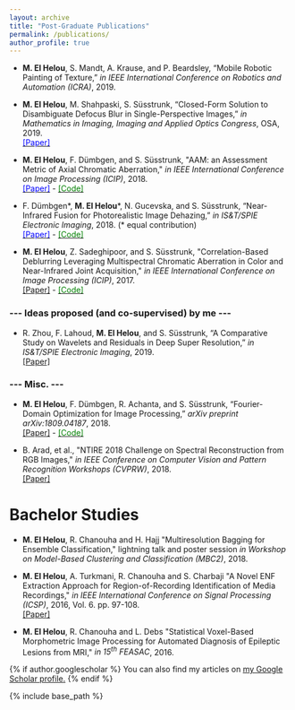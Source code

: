 ```yaml
---
layout: archive
title: "Post-Graduate Publications"
permalink: /publications/
author_profile: true
---
```


- **M. El Helou**, S. Mandt, A. Krause, and P. Beardsley, “Mobile Robotic Painting of Texture,” *in IEEE International Conference on Robotics and Automation (ICRA)*, 2019.

- **M. El Helou**, M. Shahpaski, S. Süsstrunk, “Closed-Form Solution to Disambiguate Defocus Blur in Single-Perspective Images,” *in Mathematics in Imaging, Imaging and Applied Optics Congress*, OSA, 2019.  
[<span style="color:blue"> [Paper]</span>](https://infoscience.epfl.ch/record/264918)

- **M. El Helou**, F. Dümbgen, and S. Süsstrunk, "AAM: an Assessment Metric of Axial Chromatic Aberration," *in IEEE International Conference on Image Processing (ICIP)*, 2018.  
[<span style="color:blue"> [Paper]</span>](https://infoscience.epfl.ch/record/255464) - [<span style="color:green"> [Code] </span>](https://github.com/duembgen/AAM_ICIP18)


- F. Dümbgen\*, **M. El Helou**\*, N. Gucevska, and S. Süsstrunk, “Near-Infrared Fusion for Photorealistic Image Dehazing,” *in IS&T/SPIE Electronic Imaging*, 2018. (\* equal contribution)  
[<span style="color:blue"> [Paper]</span>](https://infoscience.epfl.ch/record/253201) - [<span style="color:green"> [Code] </span>](https://github.com/duembgen/NIRdehazing)

- **M. El Helou**, Z. Sadeghipoor, and S. Süsstrunk, "Correlation-Based Deblurring Leveraging Multispectral Chromatic Aberration in Color and Near-Infrared Joint Acquisition," *in IEEE International Conference on Image Processing (ICIP)*, 2017.  
[[Paper]](https://infoscience.epfl.ch/record/231919) - [<span style="color:green"> [Code] </span>](https://ivrl.epfl.ch/research-2/research-current/research-infrared/page-148973-en-html/)


### --- Ideas proposed (and co-supervised) by me ---
- R. Zhou, F. Lahoud, **M. El Helou**, and S. Süsstrunk, “A Comparative Study on Wavelets and Residuals in Deep Super Resolution,” *in IS&T/SPIE Electronic Imaging*, 2019.  
[[Paper]](https://infoscience.epfl.ch/record/262784?ln=en)


### --- Misc. ---
- **M. El Helou**, F. Dümbgen, R. Achanta, and S. Süsstrunk, “Fourier-Domain Optimization for Image Processing,” *arXiv preprint arXiv:1809.04187*, 2018.  
[[Paper]](https://arxiv.org/abs/1809.04187) - [<span style="color:green"> [Code] </span>](https://github.com/duembgen/fourier-deconv)

- B. Arad, et al., "NTIRE 2018 Challenge on Spectral Reconstruction from RGB Images," *in IEEE Conference on Computer Vision and Pattern Recognition Workshops (CVPRW)*, 2018.  
[[Paper]](http://openaccess.thecvf.com/content_cvpr_2018_workshops/w13/html/Arad_NTIRE_2018_Challenge_CVPR_2018_paper.html)


  
# Bachelor Studies
- **M. El Helou**, R. Chanouha and H. Hajj "Multiresolution Bagging for Ensemble Classification," lightning talk and poster session *in Workshop on Model-Based Clustering and Classification (MBC2)*, 2018.

- **M. El Helou**, A. Turkmani, R. Chanouha and S. Charbaji "A Novel ENF Extraction Approach for Region-of-Recording Identification of Media Recordings," *in IEEE International Conference on Signal Processing (ICSP)*, 2016, Vol. 6. pp. 97-108.  
[[Paper]](http://aircconline.com/csit/csit652.pdf#page=107)

- **M. El Helou**, R. Chanouha and L. Debs "Statistical Voxel-Based Morphometric Image Processing for Automated Diagnosis of Epileptic Lesions from MRI," *in 15<sup>th</sup> FEASAC*, 2016.

{% if author.googlescholar %}
  You can also find my articles on <u><a href="{{author.googlescholar}}">my Google Scholar profile</a>.</u>
{% endif %}

{% include base_path %}


